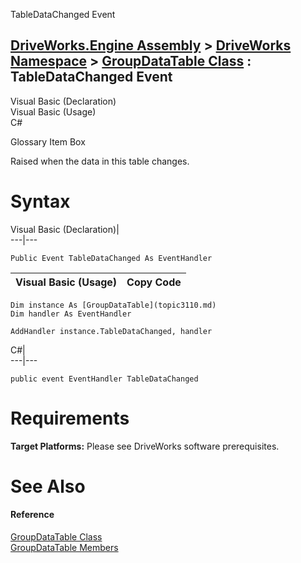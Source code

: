 TableDataChanged Event   
  
[DriveWorks.Engine Assembly](topic2156.md) > [DriveWorks Namespace](topic2159.md) > [GroupDataTable Class](topic3110.md) : TableDataChanged Event  
---  
  
Visual Basic (Declaration)    
Visual Basic (Usage)    
C# 

Glossary Item Box

Raised when the data in this table changes. 

# Syntax

Visual Basic (Declaration)|   
---|---  
      
    
    Public Event TableDataChanged As EventHandler  
  
Visual Basic (Usage)| Copy Code  
---|---  
      
    
    Dim instance As [GroupDataTable](topic3110.md)
    Dim handler As EventHandler
     
    AddHandler instance.TableDataChanged, handler  
  
C#|   
---|---  
      
    
    public event EventHandler TableDataChanged  
  
# Requirements

**Target Platforms:** Please see DriveWorks software prerequisites.

# See Also

#### Reference

[GroupDataTable Class](topic3110.md)   
[GroupDataTable Members](topic3111.md)



